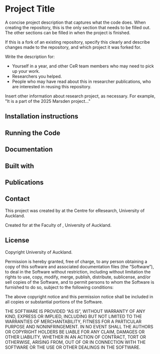 # Project Title
A concise project description that captures what the code does. When creating the repository, this is the only section that needs to be filled out. The other sections can be filled in when the project is finished.

If this is a fork of an existing repository, specify this clearly and describe changes made to the repository, and which project it was forked for.

Write the description for:
- Yourself in a year, and other CeR team members who may need to pick up your work.
- Researchers you helped.
- People who may have read about this in researcher publications, who are interested in reusing this repository.

Insert other information about research project, as necessary. For example, "It is a part of the 2025 Marsden project..."

## Installation instructions

<!-- Add step-by-step instructions that enable someone to install required system and package dependencies to create a local development environment. -->

<!-- If instructions involve API keys or other sensitive information, add them to the Secret Server. Then, link to the secrets and add instructions on where to use them. If they are for an external non-UoA resource, include link to instructions on how they can obtain a new key if necessary. -->

<!-- If instructions involve data stored elsewhere (e.g. a Research Storage Drive), include a link to the resource, or instructions to access it. Include instructions on where the data should be placed. -->

## Running the Code
<!-- Add step-by-step instructions someone can follow to run the code. -->


## Documentation
<!-- Link to documentation pages - on Markdown, GitHub Pages, etc. -->
<!-- If this is a fork of another project, include link to the original repository. -->

## Built with
<!-- List major frameworks and libraries used in this project. -->


## Publications

## Contact

This project was created by  <!-- Add yourself along with other CeR staff or external collaborators involved in creating this project. Include your email address or a link to https://www.eresearch.auckland.ac.nz/getting-in-touch/. --> at the Centre for eResearch, University of Auckland.

Created for <!-- Add researcher(s) names--> at the Faculty of <!-- Add faculty/department name-->, University of Auckland. <!-- Add the researcher's contact details if they welcome correspondence. -->



## License
<!-- MIT license by default, override as necessary. -->

Copyright <!-- Insert current year here --> University of Auckland.

Permission is hereby granted, free of charge, to any person obtaining a copy of this software and associated documentation files (the “Software”), to deal in the Software without restriction, including without limitation the rights to use, copy, modify, merge, publish, distribute, sublicense, and/or sell copies of the Software, and to permit persons to whom the Software is furnished to do so, subject to the following conditions:

The above copyright notice and this permission notice shall be included in all copies or substantial portions of the Software.

THE SOFTWARE IS PROVIDED “AS IS”, WITHOUT WARRANTY OF ANY KIND, EXPRESS OR IMPLIED, INCLUDING BUT NOT LIMITED TO THE WARRANTIES OF MERCHANTABILITY, FITNESS FOR A PARTICULAR PURPOSE AND NONINFRINGEMENT. IN NO EVENT SHALL THE AUTHORS OR COPYRIGHT HOLDERS BE LIABLE FOR ANY CLAIM, DAMAGES OR OTHER LIABILITY, WHETHER IN AN ACTION OF CONTRACT, TORT OR OTHERWISE, ARISING FROM, OUT OF OR IN CONNECTION WITH THE SOFTWARE OR THE USE OR OTHER DEALINGS IN THE SOFTWARE.
